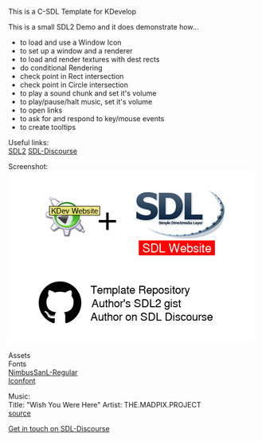 This is a C-SDL Template for KDevelop

This is a small SDL2 Demo and it does demonstrate how...  

  * to load and use a Window Icon
  * to set up a window and a renderer
  * to load and render textures with dest rects
  * do conditional Rendering
  * check point in Rect intersection
  * check point in Circle intersection
  * to play a sound chunk and set it's volume
  * to play/pause/halt music, set it's volume
  * to open links
  * to ask for and respond to key/mouse events
  * to create tooltips  

Useful links:  
[SDL2](https://www.libsdl.org/) [SDL-Discourse](https://discourse.libsdl.org)

Screenshot:  
![Screenshot](./screenshot.png)

Assets  
Fonts  
[NimbusSanL-Regular](https://fontlibrary.org/en/font/nimbus-sans-l)  
[Iconfont](https://fontawesome.com)

Music:  
Title: "Wish You Were Here"
Artist: THE.MADPIX.PROJECT  
[source](https://licensing.jamendo.com/de/track/1214935/wish-you-were-here)

[Get in touch on SDL-Discourse](https://discourse.libsdl.org/u/Acry/summary)
